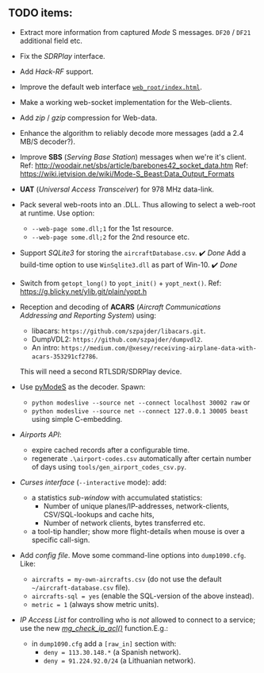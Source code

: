 ## TODO items:

* Extract more information from captured *Mode* S messages. `DF20` / `DF21` additional field etc.

* Fix the *SDRPlay* interface.

* Add *Hack-RF* support.

* Improve the default web interface [`web_root/index.html`](web_root/index.html).

* Make a working web-socket implementation for the Web-clients.

* Add *zip* / *gzip* compression for Web-data.

* Enhance the algorithm to reliably decode more messages (add a 2.4 MB/S decoder?).

* Improve **SBS** (*Serving Base Station*) messages when we're it's client.
  Ref: http://woodair.net/sbs/article/barebones42_socket_data.htm
  Ref: https://wiki.jetvision.de/wiki/Mode-S_Beast:Data_Output_Formats

* **UAT** (*Universal Access Transceiver*) for 978 MHz data-link.

* Pack several web-roots into an .DLL. Thus allowing to select a
  web-root at runtime. Use option:
   * `--web-page some.dll;1` for the 1st resource.
   * `--web-page some.dll;2` for the 2nd resource etc.

* Support *SQLite3* for storing the `aircraftDatabase.csv`.          :heavy_check_mark: *Done*
  Add a build-time option to use `WinSqlite3.dll` as part of Win-10. :heavy_check_mark: *Done*

* Switch from `getopt_long()` to `yopt_init()` + `yopt_next()`.
  Ref: https://g.blicky.net/ylib.git/plain/yopt.h

* Reception and decoding of **ACARS** (*Aircraft Communications Addressing and Reporting System*)
  using:
    * libacars: `https://github.com/szpajder/libacars.git`.
    * DumpVDL2:  `https://github.com/szpajder/dumpvdl2`.
    * An intro:  `https://medium.com/@xesey/receiving-airplane-data-with-acars-353291cf2786`.

  This will need a second RTLSDR/SDRPlay device.

* Use [pyModeS](https://github.com/junzis/pyModeS.git) as the decoder. Spawn:
   * `python modeslive --source net --connect localhost 30002 raw` or
   * `python modeslive --source net --connect 127.0.0.1 30005 beast`
   using simple C-embedding.

* *Airports API*:
  * expire cached records after a configurable time.
  * regenerate `.\airport-codes.csv` automatically after certain number of days using
    `tools/gen_airport_codes_csv.py`.

* *Curses interface* (`--interactive` mode): add:
  * a statistics *sub-window* with accumulated statistics:
    * Number of unique planes/IP-addresses, network-clients, CSV/SQL-lookups and cache hits,
    * Number of network clients, bytes transferred etc.
  * a tool-tip handler; show more flight-details when mouse is over a specific call-sign.

* Add *config file*. Move some command-line options into `dump1090.cfg`. Like:
  * `aircrafts = my-own-aircrafts.csv` (do not use the default `~/aircraft-database.csv` file).
  * `aircrafts-sql = yes` (enable the SQL-version of the above instead).
  * `metric = 1` (always show metric units).

* *IP Access List* for controlling who is *not* allowed to connect to a service; use the new [*mg_check_ip_acl()*](https://mongoose.ws/documentation/#mg_check_ip_acl) function.E.g.:
  * in `dump1090.cfg` add a `[raw_in]` section with:
    * `deny = 113.30.148.*`  (a Spanish network).
    * `deny = 91.224.92.0/24` (a Lithuanian network).



